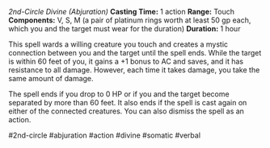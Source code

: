 *2nd-Circle Divine (Abjuration)*
**Casting Time:** 1 action
**Range:** Touch
**Components:** V, S, M (a pair of platinum rings worth at least 50 gp each, which you and the target must wear for the duration)
**Duration:** 1 hour

This spell wards a willing creature you touch and creates a mystic connection between you and the target until the spell ends. While the target is within 60 feet of you, it gains a +1 bonus to AC and saves, and it has resistance to all damage. However, each time it takes damage, you take the same amount of damage.

The spell ends if you drop to 0 HP or if you and the target become separated by more than 60 feet. It also ends if the spell is cast again on either of the connected creatures. You can also dismiss the spell as an action.

#2nd-circle #abjuration #action #divine #somatic #verbal
